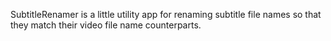 SubtitleRenamer is a little utility app for renaming subtitle file names so that they match their video file name counterparts. 
